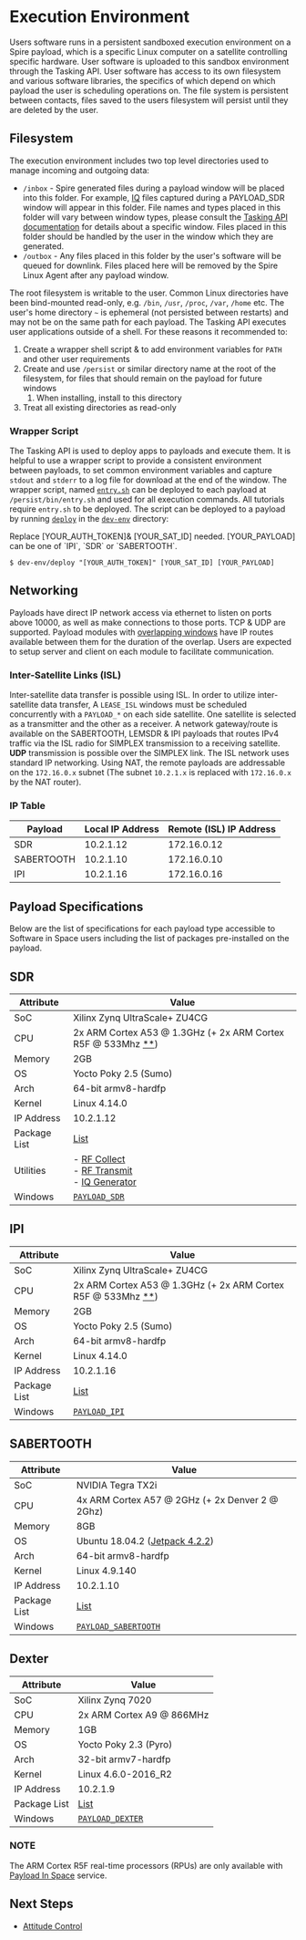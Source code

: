 # Execution Environment

Users software runs in a persistent sandboxed execution environment on a Spire payload, which is a specific Linux computer on a satellite controlling specific hardware.  User software is uploaded to this sandbox environment through the Tasking API.  User software has access to its own filesystem and various software libraries, the specifics of which depend on which payload the user is scheduling operations on.  The file system is persistent between contacts, files saved to the users filesystem will persist until they are deleted by the user.

## Filesystem

The execution environment includes two top level directories used to manage incoming and outgoing data:

* `/inbox` - Spire generated files during a payload window will be placed into this folder. 
For example, [IQ](#iq-generator) files captured during a PAYLOAD_SDR window will appear in this folder.  File names and types placed in this folder
will vary between window types, please consult the [Tasking API documentation](https://developers.spire.com/tasking-api-docs/) 
for details about a specific window.  Files placed in this folder should be handled by the user in the window which they are generated.
* `/outbox` - Any files placed in this folder by the user's software will be queued for downlink.  Files placed here will be removed by the Spire Linux Agent after 
any payload window.

The root filesystem is writable to the user. Common Linux directories have been bind-mounted read-only, e.g. `/bin`, `/usr`, `/proc`, `/var`, `/home` etc. The user's home directory `~` is ephemeral (not persisted between restarts) and may not be on the same path for each payload. The Tasking API executes user applications outside of a shell. For these reasons it recommended to:

1. Create a wrapper shell script & to add environment variables for `PATH` and other user requirements
1. Create and use `/persist` or similar directory name at the root of the filesystem, for files that should remain on the payload for future windows
   1. When installing, install to this directory
1. Treat all existing directories as read-only


### Wrapper Script

The Tasking API is used to deploy apps to payloads and execute them. It is helpful to use a wrapper script to provide a consistent environment between payloads, to set common environment variables and capture `stdout` and `stderr` to a log file for download at the end of the window. The wrapper script, named [`entry.sh`](https://github.com/nsat/space-services-user-guide/blob/main/dev-env/entry.sh) can be deployed to each payload at `/persist/bin/entry.sh` and used for all execution commands. All tutorials require `entry.sh` to be deployed. The script can be deployed to a payload by running [`deploy`](https://github.com/nsat/space-services-user-guide/blob/main/dev-env/deploy) in the [`dev-env`](https://github.com/nsat/space-services-user-guide/tree/main/dev-env) directory:


<aside class="notice">Replace [YOUR_AUTH_TOKEN]& [YOUR_SAT_ID] needed. [YOUR_PAYLOAD] can be one of `IPI`, `SDR` or `SABERTOOTH`.</aside>

```
$ dev-env/deploy "[YOUR_AUTH_TOKEN]" [YOUR_SAT_ID] [YOUR_PAYLOAD]
```


## Networking

Payloads have direct IP network access via ethernet to listen on ports above 10000, as well as make connections to those ports. TCP & UDP are supported. Payload modules with [overlapping windows](https://developers.spire.com/tasking-api-docs/#overlapping-windows) have IP routes available between them for the duration of the overlap. Users are expected to setup server and client on each module to facilitate communication.


### Inter-Satellite Links (ISL)

Inter-satellite data transfer is possible using ISL. In order to utilize inter-satellite data transfer, A `LEASE_ISL` windows must be scheduled concurrently with a `PAYLOAD_*` on each side satellite. One satellite is selected as a transmitter and the other as a receiver. A network gateway/route is available on the SABERTOOTH, LEMSDR & IPI payloads that routes IPv4 traffic via the ISL radio for SIMPLEX transmission to a receiving satellite. **UDP** transmission is possible over the SIMPLEX link.  The ISL network uses standard IP networking. Using NAT, the remote payloads are addressable on the
`172.16.0.x` subnet (The subnet `10.2.1.x` is replaced with `172.16.0.x` by the NAT router).


### IP Table

| Payload | Local IP Address | Remote (ISL) IP Address |
| - | - | - |
| SDR | 10.2.1.12 | 172.16.0.12 |
| SABERTOOTH | 10.2.1.10 | 172.16.0.10 |
| IPI | 10.2.1.16 | 172.16.0.16 |


## Payload Specifications

Below are the list of specifications for each payload type accessible to Software in Space users including the list of packages pre-installed on the payload.

## SDR

| Attribute    | Value                               |
| ------------ | ------------------------------------|
| SoC          | Xilinx Zynq UltraScale+ ZU4CG       |
| CPU          | 2x ARM Cortex A53 @ 1.3GHz (+ 2x ARM Cortex R5F @ 533Mhz [**](#note))	|
| Memory       | 2GB                                 |
| OS           | Yocto Poky 2.5 (Sumo)               |
| Arch         | 64-bit armv8-hardfp	              |
| Kernel       | Linux 4.14.0                        |
| IP Address   | 10.2.1.12                           |
| Package List | [List](./text/sdr_package_list.txt) |
| Utilities    | - [RF Collect](./Utilities.md#rf-collect)<br> - [RF Transmit](./Utilities.md#rf-transmit)<br> - [IQ Generator](./Utilities.md#iq-generator) |
| Windows      | [`PAYLOAD_SDR`](https://developers.spire.com/tasking-api-docs/#payload_sdr-v2) |


## IPI

| Attribute    | Value                               |
| ------------ | ------------------------------------|
| SoC          | Xilinx Zynq UltraScale+ ZU4CG       |
| CPU          | 2x ARM Cortex A53 @ 1.3GHz (+ 2x ARM Cortex R5F @ 533Mhz [**](#note))	|
| Memory       | 2GB                                 |
| OS           | Yocto Poky 2.5 (Sumo)               |
| Arch         | 64-bit armv8-hardfp	             |
| Kernel       | Linux 4.14.0                        |
| IP Address   | 10.2.1.16                            |
| Package List | [List](./text/ipi_package_list.txt) |
| Windows      | [`PAYLOAD_IPI`](https://developers.spire.com/tasking-api-docs/#payload_ipi) |


## SABERTOOTH

| Attribute    | Value                               |
| ------------ | ------------------------------------|
| SoC          | NVIDIA Tegra TX2i                   |
| CPU          | 4x ARM Cortex A57 @ 2GHz (+ 2x Denver 2 @ 2Ghz) |
| Memory       | 8GB                                 |
| OS           | Ubuntu 18.04.2 ([Jetpack 4.2.2](https://developer.nvidia.com/jetpack-422-archive)) |
| Arch         | 64-bit armv8-hardfp	             |
| Kernel       | Linux 4.9.140                       |
| IP Address   | 10.2.1.10                           |
| Package List | [List](./text/sabertooth_package_list.txt) |
| Windows      | [`PAYLOAD_SABERTOOTH`](https://developers.spire.com/tasking-api-docs/#compute-boards) |


## Dexter

| Attribute    | Value                               |
| ------------ | ------------------------------------|
| SoC          | Xilinx Zynq 7020                    |
| CPU          | 2x ARM Cortex A9 @ 866MHz	         |
| Memory       | 1GB                                 |
| OS           | Yocto Poky 2.3 (Pyro)               |
| Arch         | 32-bit armv7-hardfp	             |
| Kernel       | Linux 4.6.0-2016_R2                 |
| IP Address   | 10.2.1.9                            |
| Package List | [List](./text/dexter_package_list.txt) |
| Windows      | [`PAYLOAD_DEXTER`](https://developers.spire.com/tasking-api-docs/#payload_dexter) |

### NOTE

The ARM Cortex R5F real-time processors (RPUs) are only available with [Payload In Space](./PayloadInSpace.md) service.

## Next Steps

 - [Attitude Control](./AttitudeControl.md)
